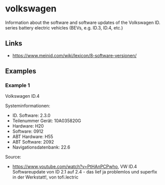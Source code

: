 # volkswagen
Information about the software and software updates of the Volkswagen ID. series battery electric vehicles (BEVs, e.g. ID.3, ID.4, etc.)

## Links
- https://www.meinid.com/wiki/lexicon/8-software-versionen/

## Examples
### Example 1
Volkswagen ID.4

Systeminformationen:
- ID. Software: 2.3.0
- Teilenummer Gerät: 10A035820G
- Hardware: H20
- Software: 0912
- ABT Hardware: H55
- ABT Software: 2092
- Navigationsdatenbank: 22.6

Source: 
- https://www.youtube.com/watch?v=PtHAnPCPwho, VW ID.4 Softwareupdate von ID 2.1 auf 2.4 - das lief ja problemlos und superfix in der Werkstatt!, von tofi.lectric
